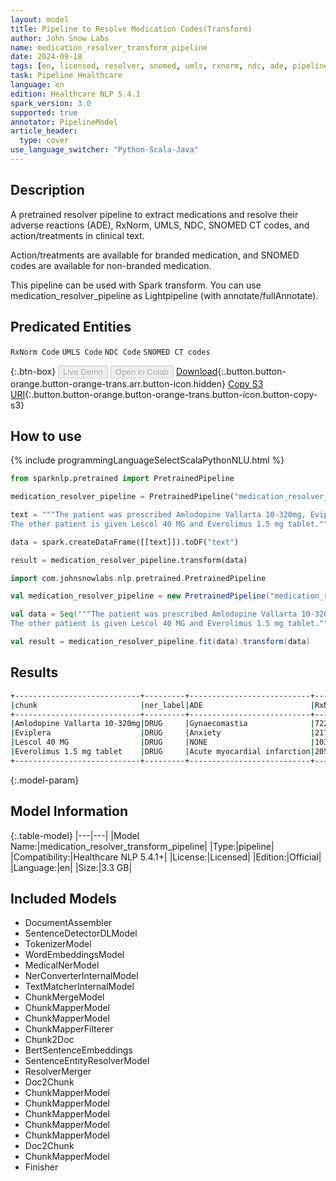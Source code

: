 ```yaml
---
layout: model
title: Pipeline to Resolve Medication Codes(Transform)
author: John Snow Labs
name: medication_resolver_transform_pipeline
date: 2024-09-18
tags: [en, licensed, resolver, snomed, umls, rxnorm, ndc, ade, pipeline]
task: Pipeline Healthcare
language: en
edition: Healthcare NLP 5.4.1
spark_version: 3.0
supported: true
annotator: PipelineModel
article_header:
  type: cover
use_language_switcher: "Python-Scala-Java"
---
```


## Description

A pretrained resolver pipeline to extract medications and resolve their adverse reactions (ADE), RxNorm, UMLS, NDC, SNOMED CT codes, and action/treatments in clinical text.

Action/treatments are available for branded medication, and SNOMED codes are available for non-branded medication.

This pipeline can be used with Spark transform. You can use medication_resolver_pipeline as Lightpipeline (with annotate/fullAnnotate).

## Predicated Entities

`RxNorm Code` `UMLS Code` `NDC Code` `SNOMED CT codes`

{:.btn-box}
<button class="button button-orange" disabled>Live Demo</button>
<button class="button button-orange" disabled>Open in Colab</button>
[Download](https://s3.amazonaws.com/auxdata.johnsnowlabs.com/clinical/models/medication_resolver_transform_pipeline_en_5.4.1_3.0_1726666013389.zip){:.button.button-orange.button-orange-trans.arr.button-icon.hidden}
[Copy S3 URI](s3://auxdata.johnsnowlabs.com/clinical/models/medication_resolver_transform_pipeline_en_5.4.1_3.0_1726666013389.zip){:.button.button-orange.button-orange-trans.button-icon.button-copy-s3}

## How to use



<div class="tabs-box" markdown="1">
{% include programmingLanguageSelectScalaPythonNLU.html %}
  
```python
from sparknlp.pretrained import PretrainedPipeline

medication_resolver_pipeline = PretrainedPipeline("medication_resolver_transform_pipeline", "en", "clinical/models")

text = """The patient was prescribed Amlodopine Vallarta 10-320mg, Eviplera.
The other patient is given Lescol 40 MG and Everolimus 1.5 mg tablet."""

data = spark.createDataFrame([[text]]).toDF("text")

result = medication_resolver_pipeline.transform(data)
```
```scala
import com.johnsnowlabs.nlp.pretrained.PretrainedPipeline

val medication_resolver_pipeline = new PretrainedPipeline("medication_resolver_transform_pipeline", "en", "clinical/models")

val data = Seq("""The patient was prescribed Amlodopine Vallarta 10-320mg, Eviplera.
The other patient is given Lescol 40 MG and Everolimus 1.5 mg tablet.""").toDS.toDF("text")

val result = medication_resolver_pipeline.fit(data).transform(data)
```
</div>

## Results

```bash
+----------------------------+---------+---------------------------+-------+--------------------------+------------------------------------------+--------+---------+-----------+-------------+
|chunk                       |ner_label|ADE                        |RxNorm |Action                    |Treatment                                 |UMLS    |SNOMED_CT|NDC_Product|NDC_Package  |
+----------------------------+---------+---------------------------+-------+--------------------------+------------------------------------------+--------+---------+-----------+-------------+
|Amlodopine Vallarta 10-320mg|DRUG     |Gynaecomastia              |722131 |NONE                      |NONE                                      |C1949334|425838008|00093-7693 |00093-7693-56|
|Eviplera                    |DRUG     |Anxiety                    |217010 |Inhibitory Bone Resorption|Osteoporosis                              |C0720318|NONE     |NONE       |NONE         |
|Lescol 40 MG                |DRUG     |NONE                       |103919 |Hypocholesterolemic       |Heterozygous Familial Hypercholesterolemia|C0353573|NONE     |00078-0234 |00078-0234-05|
|Everolimus 1.5 mg tablet    |DRUG     |Acute myocardial infarction|2056895|NONE                      |NONE                                      |C4723581|NONE     |00054-0604 |00054-0604-21|
+----------------------------+---------+---------------------------+-------+--------------------------+------------------------------------------+--------+---------+-----------+-------------+
```

{:.model-param}
## Model Information

{:.table-model}
|---|---|
|Model Name:|medication_resolver_transform_pipeline|
|Type:|pipeline|
|Compatibility:|Healthcare NLP 5.4.1+|
|License:|Licensed|
|Edition:|Official|
|Language:|en|
|Size:|3.3 GB|

## Included Models

- DocumentAssembler
- SentenceDetectorDLModel
- TokenizerModel
- WordEmbeddingsModel
- MedicalNerModel
- NerConverterInternalModel
- TextMatcherInternalModel
- ChunkMergeModel
- ChunkMapperModel
- ChunkMapperModel
- ChunkMapperFilterer
- Chunk2Doc
- BertSentenceEmbeddings
- SentenceEntityResolverModel
- ResolverMerger
- Doc2Chunk
- ChunkMapperModel
- ChunkMapperModel
- ChunkMapperModel
- ChunkMapperModel
- ChunkMapperModel
- Doc2Chunk
- ChunkMapperModel
- Finisher
